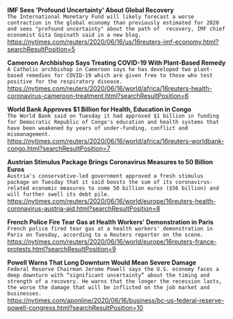 **IMF Sees 'Profound Uncertainty' About Global Recovery**\
`The International Monetary Fund will likely forecast a worse contraction in the global economy than previously estimated for 2020 and sees "profound uncertainty" about the path of  recovery, IMF chief economist Gita Gopinath said in a new blog.`\
https://nytimes.com/reuters/2020/06/16/us/16reuters-imf-economy.html?searchResultPosition=5

**Cameroon Archbishop Says Treating COVID-19 With Plant-Based Remedy**\
`A Catholic archbishop in Cameroon says he has developed two plant-based remedies for COVID-19 which are given free to those who test positive for the respiratory disease.`\
https://nytimes.com/reuters/2020/06/16/world/africa/16reuters-health-coronavirus-cameroon-treatment.html?searchResultPosition=6

**World Bank Approves $1 Billion for Health, Education in Congo**\
`The World Bank said on Tuesday it had approved $1 billion in funding for Democratic Republic of Congo's education and health systems that have been weakened by years of under-funding, conflict and mismanagement.`\
https://nytimes.com/reuters/2020/06/16/world/africa/16reuters-worldbank-congo.html?searchResultPosition=7

**Austrian Stimulus Package Brings Coronavirus Measures to 50 Billion Euros**\
`Austria's conservative-led government approved a fresh stimulus package on Tuesday that it said boosts the sum of its coronavirus-related economic measures to some 50 billion euros ($56 billion) and will further swell its debt pile.`\
https://nytimes.com/reuters/2020/06/16/world/europe/16reuters-health-coronavirus-austria-aid.html?searchResultPosition=8

**French Police Fire Tear Gas at Health Workers' Demonstration in Paris**\
`French police fired tear gas at a health workers' demonstration in Paris on Tuesday, according to a Reuters reporter on the scene. `\
https://nytimes.com/reuters/2020/06/16/world/europe/16reuters-france-protests.html?searchResultPosition=9

**Powell Warns That Long Downturn Would Mean Severe Damage**\
`Federal Reserve Chairman Jerome Powell says the U.S. economy faces a deep downturn with “significant uncertainty” about the timing and strength of a recovery. He warns that the longer the recession lasts, the worse the damage that will be inflicted on the job market and businesses.`\
https://nytimes.com/aponline/2020/06/16/business/bc-us-federal-reserve-powell-congress.html?searchResultPosition=10

